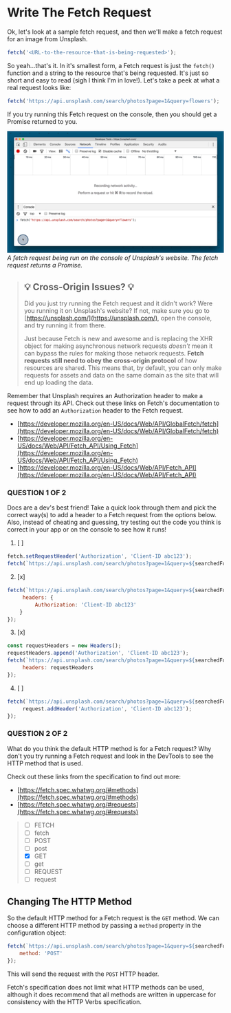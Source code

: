 # Write The Fetch Request

Ok, let's look at a sample fetch request, and then we'll make a fetch request for an image from Unsplash.

```js
fetch('<URL-to-the-resource-that-is-being-requested>');
```

So yeah...that's it. In it's smallest form, a Fetch request is just the `fetch()` function and a string to the resource that's being requested. It's just so short and easy to read (sigh I think I'm in love!). Let's take a peek at what a real request looks like:

```js
fetch('https://api.unsplash.com/search/photos?page=1&query=flowers');
```

If you try running this Fetch request on the console, then you should get a Promise returned to you.

![A fetch request being run on the console of Unsplash's website. The fetch request returns a Promise.](../img/ud109-l3-fetch-request.gif)
*A fetch request being run on the console of Unsplash's website. The fetch request returns a Promise.*

> ## 💡 Cross-Origin Issues? 💡
>
>Did you just try running the Fetch request and it didn't work? Were you running it on Unsplash's website? If not, make sure you go to [https://unsplash.com/](https://unsplash.com/), open the console, and try running it from there.
>
>Just because Fetch is new and awesome and is replacing the XHR object for making asynchronous network requests *doesn't* mean it can bypass the rules for making those network requests. **Fetch requests still need to obey the cross-origin protocol** of how resources are shared. This means that, by default, you can only make requests for assets and data on the same domain as the site that will end up loading the data.

Remember that Unsplash requires an Authorization header to make a request through its API. Check out these links on Fetch's documentation to see how to add an `Authorization` header to the Fetch request.

- [https://developer.mozilla.org/en-US/docs/Web/API/GlobalFetch/fetch](https://developer.mozilla.org/en-US/docs/Web/API/GlobalFetch/fetch)
- [https://developer.mozilla.org/en-US/docs/Web/API/Fetch_API/Using_Fetch](https://developer.mozilla.org/en-US/docs/Web/API/Fetch_API/Using_Fetch)
- [https://developer.mozilla.org/en-US/docs/Web/API/Fetch_API](https://developer.mozilla.org/en-US/docs/Web/API/Fetch_API)

### QUESTION 1 OF 2

Docs are a dev's best friend! Take a quick look through them and pick the correct way(s) to add a header to a Fetch request from the options below. Also, instead of cheating and guessing, try testing out the code you think is correct in your app or on the console to see how it runs!

1. [ ]

```js
fetch.setRequestHeader('Authorization', 'Client-ID abc123');
fetch(`https://api.unsplash.com/search/photos?page=1&query=${searchedForText}`);
```

2. [x]

```js
fetch(`https://api.unsplash.com/search/photos?page=1&query=${searchedForText}`, {
     headers: { 
         Authorization: 'Client-ID abc123'
    }
});
```

3. [x]

```js
const requestHeaders = new Headers();
requestHeaders.append('Authorization', 'Client-ID abc123');
fetch(`https://api.unsplash.com/search/photos?page=1&query=${searchedForText}`, {
     headers: requestHeaders
});
```

4. [ ]

```js
fetch(`https://api.unsplash.com/search/photos?page=1&query=${searchedForText}`).then(function(request){
     request.addHeader('Authorization', 'Client-ID abc123');
});
```

### QUESTION 2 OF 2

What do you think the default HTTP method is for a Fetch request? Why don't you try running a Fetch request and look in the DevTools to see the HTTP method that is used.

Check out these links from the specification to find out more:

- [https://fetch.spec.whatwg.org/#methods](https://fetch.spec.whatwg.org/#methods)
- [https://fetch.spec.whatwg.org/#requests](https://fetch.spec.whatwg.org/#requests)

> - [ ] FETCH
> - [ ] fetch
> - [ ] POST
> - [ ] post
> - [X] GET
> - [ ] get
> - [ ] REQUEST
> - [ ] request

## Changing The HTTP Method

So the default HTTP method for a Fetch request is the `GET` method. We can choose a different HTTP method by passing a `method` property in the configuration object:

```js
fetch(`https://api.unsplash.com/search/photos?page=1&query=${searchedForText}`, {
    method: 'POST'
});
```

This will send the request with the `POST` HTTP header.

Fetch's specification does not limit what HTTP methods can be used, although it does recommend that all methods are written in uppercase for consistency with the HTTP Verbs specification.